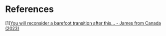 # References
[1][You will reconsider a barefoot transition after this... - James from Canada (2023)](https://www.youtube.com/watch?v=d9JMOEa7RMM)